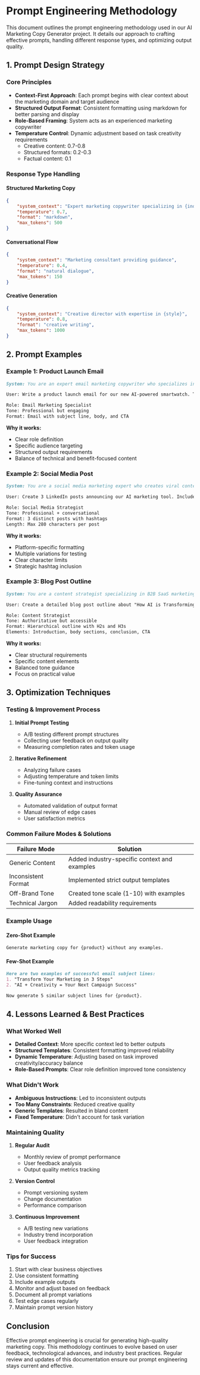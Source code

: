 # Prompt Engineering Methodology

This document outlines the prompt engineering methodology used in our AI Marketing Copy Generator project. It details our approach to crafting effective prompts, handling different response types, and optimizing output quality.

## 1. Prompt Design Strategy

### Core Principles
- **Context-First Approach**: Each prompt begins with clear context about the marketing domain and target audience
- **Structured Output Format**: Consistent formatting using markdown for better parsing and display
- **Role-Based Framing**: System acts as an experienced marketing copywriter
- **Temperature Control**: Dynamic adjustment based on task creativity requirements
  - Creative content: 0.7-0.8
  - Structured formats: 0.2-0.3
  - Factual content: 0.1

### Response Type Handling

#### Structured Marketing Copy
```json
{
    "system_context": "Expert marketing copywriter specializing in {industry}",
    "temperature": 0.7,
    "format": "markdown",
    "max_tokens": 500
}
```

#### Conversational Flow
```json
{
    "system_context": "Marketing consultant providing guidance",
    "temperature": 0.4,
    "format": "natural dialogue",
    "max_tokens": 150
}
```

#### Creative Generation
```json
{
    "system_context": "Creative director with expertise in {style}",
    "temperature": 0.8,
    "format": "creative writing",
    "max_tokens": 1000
}
```

## 2. Prompt Examples

### Example 1: Product Launch Email
```markdown
System: You are an expert email marketing copywriter who specializes in product launches.

User: Write a product launch email for our new AI-powered smartwatch. Target audience: tech-savvy professionals. Key features: health tracking, productivity tools, 7-day battery life.

Role: Email Marketing Specialist
Tone: Professional but engaging
Format: Email with subject line, body, and CTA
```

**Why it works:**
- Clear role definition
- Specific audience targeting
- Structured output requirements
- Balance of technical and benefit-focused content

### Example 2: Social Media Post
```markdown
System: You are a social media marketing expert who creates viral content.

User: Create 3 LinkedIn posts announcing our AI marketing tool. Include hashtags. Focus on pain points it solves: time-saving, consistent quality, multilingual support.

Role: Social Media Strategist
Tone: Professional + conversational
Format: 3 distinct posts with hashtags
Length: Max 280 characters per post
```

**Why it works:**
- Platform-specific formatting
- Multiple variations for testing
- Clear character limits
- Strategic hashtag inclusion

### Example 3: Blog Post Outline
```markdown
System: You are a content strategist specializing in B2B SaaS marketing.

User: Create a detailed blog post outline about "How AI is Transforming Marketing Copywriting". Include statistics, case studies, and actionable takeaways.

Role: Content Strategist
Tone: Authoritative but accessible
Format: Hierarchical outline with H2s and H3s
Elements: Introduction, body sections, conclusion, CTA
```

**Why it works:**
- Clear structural requirements
- Specific content elements
- Balanced tone guidance
- Focus on practical value

## 3. Optimization Techniques

### Testing & Improvement Process
1. **Initial Prompt Testing**
   - A/B testing different prompt structures
   - Collecting user feedback on output quality
   - Measuring completion rates and token usage

2. **Iterative Refinement**
   - Analyzing failure cases
   - Adjusting temperature and token limits
   - Fine-tuning context and instructions

3. **Quality Assurance**
   - Automated validation of output format
   - Manual review of edge cases
   - User satisfaction metrics

### Common Failure Modes & Solutions

| Failure Mode | Solution |
|--------------|----------|
| Generic Content | Added industry-specific context and examples |
| Inconsistent Format | Implemented strict output templates |
| Off-Brand Tone | Created tone scale (1-10) with examples |
| Technical Jargon | Added readability requirements |

### Example Usage

#### Zero-Shot Example
```markdown
Generate marketing copy for {product} without any examples.
```

#### Few-Shot Example
```markdown
Here are two examples of successful email subject lines:
1. "Transform Your Marketing in 3 Steps"
2. "AI + Creativity = Your Next Campaign Success"

Now generate 5 similar subject lines for {product}.
```

## 4. Lessons Learned & Best Practices

### What Worked Well
- **Detailed Context**: More specific context led to better outputs
- **Structured Templates**: Consistent formatting improved reliability
- **Dynamic Temperature**: Adjusting based on task improved creativity/accuracy balance
- **Role-Based Prompts**: Clear role definition improved tone consistency

### What Didn't Work
- **Ambiguous Instructions**: Led to inconsistent outputs
- **Too Many Constraints**: Reduced creative quality
- **Generic Templates**: Resulted in bland content
- **Fixed Temperature**: Didn't account for task variation

### Maintaining Quality

1. **Regular Audit**
   - Monthly review of prompt performance
   - User feedback analysis
   - Output quality metrics tracking

2. **Version Control**
   - Prompt versioning system
   - Change documentation
   - Performance comparison

3. **Continuous Improvement**
   - A/B testing new variations
   - Industry trend incorporation
   - User feedback integration

### Tips for Success
1. Start with clear business objectives
2. Use consistent formatting
3. Include example outputs
4. Monitor and adjust based on feedback
5. Document all prompt variations
6. Test edge cases regularly
7. Maintain prompt version history

## Conclusion

Effective prompt engineering is crucial for generating high-quality marketing copy. This methodology continues to evolve based on user feedback, technological advances, and industry best practices. Regular review and updates of this documentation ensure our prompt engineering stays current and effective. 